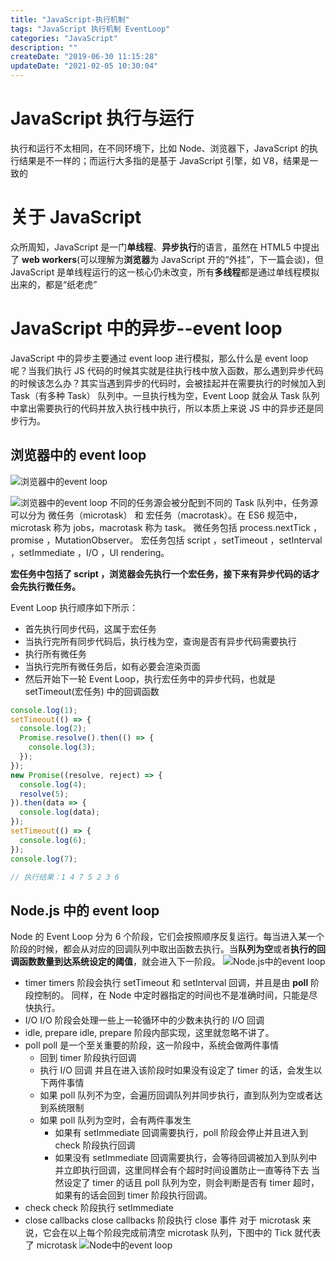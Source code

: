 ```yaml
---
title: "JavaScript-执行机制"
tags: "JavaScript 执行机制 EventLoop"
categories: "JavaScript"
description: ""
createDate: "2019-06-30 11:15:28"
updateDate: "2021-02-05 10:30:04"
---
```



# **JavaScript 执行与运行**

执行和运行不太相同，在不同环境下，比如 Node、浏览器下，JavaScript 的执行结果是不一样的；而运行大多指的是基于 JavaScript 引擎，如 V8，结果是一致的

# **关于 JavaScript**

众所周知，JavaScript 是一门**单线程**、**异步执行**的语言，虽然在 HTML5 中提出了 **web workers**(可以理解为**浏览器**为 JavaScript 开的“外挂”，下一篇会谈)，但 JavaScript 是单线程运行的这一核心仍未改变，所有**多线程**都是通过单线程模拟出来的，都是“纸老虎”

# JavaScript 中的异步--event loop

JavaScript 中的异步主要通过 event loop 进行模拟，那么什么是 event loop 呢？当我们执行 JS 代码的时候其实就是往执行栈中放入函数，那么遇到异步代码的时候该怎么办？其实当遇到异步的代码时，会被挂起并在需要执行的时候加入到 Task（有多种 Task） 队列中。一旦执行栈为空，Event Loop 就会从 Task 队列中拿出需要执行的代码并放入执行栈中执行，所以本质上来说 JS 中的异步还是同步行为。

## 浏览器中的 event loop

![浏览器中的event loop](https://mrrsblog.oss-cn-shanghai.aliyuncs.com/browser_event_loop.png)

![浏览器中的event loop](https://mrrsblog.oss-cn-shanghai.aliyuncs.com/browser_event_loop2.png)
不同的任务源会被分配到不同的 Task 队列中，任务源可以分为 微任务（microtask） 和 宏任务（macrotask）。在 ES6 规范中，microtask 称为 jobs，macrotask 称为 task。
微任务包括 process.nextTick ，promise ，MutationObserver。
宏任务包括 script ，setTimeout ，setInterval ，setImmediate ，I/O ，UI rendering。

**宏任务中包括了 script ，浏览器会先执行一个宏任务，接下来有异步代码的话才会先执行微任务。**

Event Loop 执行顺序如下所示：

- 首先执行同步代码，这属于宏任务
- 当执行完所有同步代码后，执行栈为空，查询是否有异步代码需要执行
- 执行所有微任务
- 当执行完所有微任务后，如有必要会渲染页面
- 然后开始下一轮 Event Loop，执行宏任务中的异步代码，也就是 setTimeout(宏任务) 中的回调函数

```javascript
console.log(1);
setTimeout(() => {
  console.log(2);
  Promise.resolve().then(() => {
    console.log(3);
  });
});
new Promise((resolve, reject) => {
  console.log(4);
  resolve(5);
}).then(data => {
  console.log(data);
});
setTimeout(() => {
  console.log(6);
});
console.log(7);

// 执行结果：1 4 7 5 2 3 6
```

## Node.js 中的 event loop

Node 的 Event Loop 分为 6 个阶段，它们会按照顺序反复运行。每当进入某一个阶段的时候，都会从对应的回调队列中取出函数去执行。当**队列为空**或者**执行的回调函数数量到达系统设定的阈值**，就会进入下一阶段。
![Node.js中的event loop](https://mrrsblog.oss-cn-shanghai.aliyuncs.com/node_event_loop.png)

- timer
  timers 阶段会执行 setTimeout 和 setInterval 回调，并且是由 **poll** 阶段控制的。
  同样，在 Node 中定时器指定的时间也不是准确时间，只能是尽快执行。
- I/O
  I/O 阶段会处理一些上一轮循环中的少数未执行的 I/O 回调
- idle, prepare
  idle, prepare 阶段内部实现，这里就忽略不讲了。
- poll
  poll 是一个至关重要的阶段，这一阶段中，系统会做两件事情
  - 回到 timer 阶段执行回调
  - 执行 I/O 回调
    并且在进入该阶段时如果没有设定了 timer 的话，会发生以下两件事情
  - 如果 poll 队列不为空，会遍历回调队列并同步执行，直到队列为空或者达到系统限制
  - 如果 poll 队列为空时，会有两件事发生
    - 如果有 setImmediate 回调需要执行，poll 阶段会停止并且进入到 check 阶段执行回调
    - 如果没有 setImmediate 回调需要执行，会等待回调被加入到队列中并立即执行回调，这里同样会有个超时时间设置防止一直等待下去
      当然设定了 timer 的话且 poll 队列为空，则会判断是否有 timer 超时，如果有的话会回到 timer 阶段执行回调。
- check
  check 阶段执行 setImmediate
- close callbacks
  close callbacks 阶段执行 close 事件
  对于 microtask 来说，它会在以上每个阶段完成前清空 microtask 队列，下图中的 Tick 就代表了 microtask
  ![Node中的event loop](https://mrrsblog.oss-cn-shanghai.aliyuncs.com/node_event_loop2.png)
